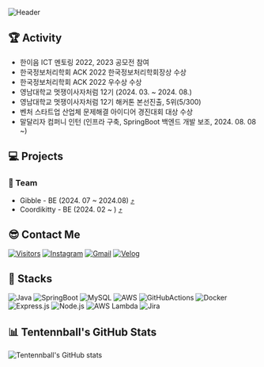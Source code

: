 ![Header](https://capsule-render.vercel.app/api?type=soft&color=auto&height=150&section=header&text=Welcome%20to%20my%20GitHub%20Profile&fontSize=40&animation=twinkling)

## 🏆 Activity
- 한이음 ICT 멘토링 2022, 2023 공모전 참여
- 한국정보처리학회 ACK 2022 한국정보처리학회장상 수상
- 한국정보처리학회 ACK 2022 우수상 수상
- 영남대학교 멋쟁이사자처럼 12기 (2024. 03. ~ 2024. 08.)
- 영남대학교 멋쟁이사자처럼 12기 해커톤 본선진출, 5위(5/300)
- 벤처 스타트업 산업체 문제해결 아이디어 경진대회 대상 수상
- 말달리자 컴퍼니 인턴 (인프라 구축, SpringBoot 백엔드 개발 보조, 2024. 08. 08 ~)
## 💻 Projects

### 👥 Team
- Gibble - BE (2024. 07 ~ 2024.08) [⤴](https://github.com/Likelion-YeungNam-Univ/12th-gibble-was)
- Coordikitty - BE (2024. 02 ~ ) [⤴](https://github.com/Coordikitty/coordikitty-BE)
## 😎 Contact Me
[![Visitors](https://hits.seeyoufarm.com/api/count/incr/badge.svg?url=https%3A%2F%2Fgithub.com%2FTentennball%2Fhit-counter&count_bg=%2379C83D&title_bg=%23555555&icon=&icon_color=%23E7E7E7&title=hits&edge_flat=false)](https://hits.seeyoufarm.com)
[![Instagram](https://img.shields.io/badge/Instagram-E4405F?style=flat-square&logo=instagram&logoColor=white)](https://instagram.com/hoo_nisxd)
[![Gmail](https://img.shields.io/badge/Gmail-D14836?style=flat-square&logo=gmail&logoColor=white)](mailto:tenteniball@gmail.com)
[![Velog](https://img.shields.io/badge/Velog-20C997?style=flat-square&logo=velog&logoColor=white)](https://velog.io/@lth8905)

## 📌 Stacks
![Java](https://img.shields.io/badge/Java-007396?style=flat-square&logo=java&logoColor=white)
![SpringBoot](https://img.shields.io/badge/SpringBoot-6DB33F?style=flat-square&logo=springboot&logoColor=white)
![MySQL](https://img.shields.io/badge/MySQL-4479A1?style=flat-square&logo=mysql&logoColor=white)
![AWS](https://img.shields.io/badge/AWS-232F3E?style=flat-square&logo=amazonaws&logoColor=white)
![GitHubActions](https://img.shields.io/badge/GitHubActions-2088FF?style=flat-square&logo=githubactions&logoColor=white)
![Docker](https://img.shields.io/badge/Docker-2496ED?style=flat-square&logo=docker&logoColor=white)
![Express.js](https://img.shields.io/badge/Express.js-000000?style=flat-square&logo=express&logoColor=white)
![Node.js](https://img.shields.io/badge/Node.js-339933?style=flat-square&logo=nodedotjs&logoColor=white)
![AWS Lambda](https://img.shields.io/badge/AWS%20Lambda-FF9900?style=flat-square&logo=awslambda&logoColor=white)
![Jira](https://img.shields.io/badge/Jira%20Software-0052CC?style=flat-square&logo=jira&logoColor=white)

## 📊 Tentennball's GitHub Stats
![Tentennball's GitHub stats](https://github-readme-stats.vercel.app/api?username=Tentennball&show_icons=true&theme=radical)
